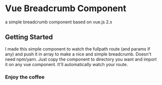 # Vue Breadcrumb Component

a simple breadcrumb component based on vue.js 2.x

## Getting Started

I made this simple component to watch the fullpath route (and params if any) and push it in array to make a nice and simple breadcrumb.
Doesn't need npm/yarn. Just copy the component to directory you want and import it on any vue component. It'll automatically watch your route.

### Enjoy the coffee
